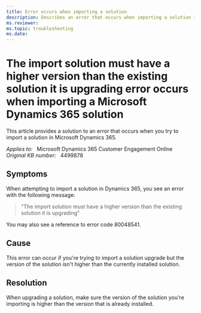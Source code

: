 ```yaml
---
title: Error occurs when importing a solution
description: Describes an error that occurs when importing a solution in Microsoft Dynamics 365.
ms.reviewer: 
ms.topic: troubleshooting
ms.date: 
---
```

# The import solution must have a higher version than the existing solution it is upgrading error occurs when importing a Microsoft Dynamics 365 solution

This article provides a solution to an error that occurs when you try to import a solution in Microsoft Dynamics 365.

_Applies to:_ &nbsp; Microsoft Dynamics 365 Customer Engagement Online  
_Original KB number:_ &nbsp; 4499878

## Symptoms

When attempting to import a solution in Dynamics 365, you see an error with the following message:

> "The import solution must have a higher version than the existing solution it is upgrading"

You may also see a reference to error code 80048541.

## Cause

This error can occur if you're trying to import a solution upgrade but the version of the solution isn't higher than the currently installed solution.

## Resolution

When upgrading a solution, make sure the version of the solution you're importing is higher than the version that is already installed.
